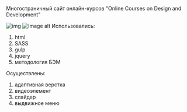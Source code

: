 Многостраничный сайт онлайн-курсов "Online Courses on Design and Development"

![img](https://github.com/online.course/blob/main/images/dist/courses.PNG)
![Image alt](https://github.com/online.course/blob/main/images/dist/courses.PNG)
Использовались: 
1. html
2. SASS
3. gulp
4. jquery
5. методология БЭМ
   
Осуществлены:
1. адаптивная верстка
2. видеоэлемент
3. слайдер
4. выдвижное меню


